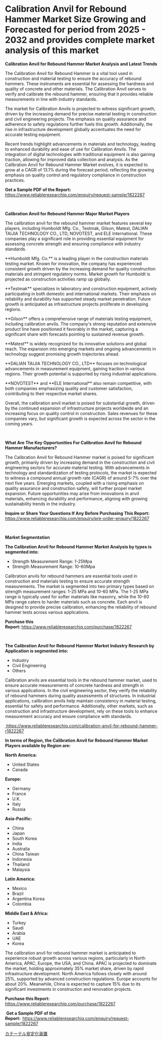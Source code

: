 <p><h1>Calibration Anvil for Rebound Hammer Market Size Growing and Forecasted for period from 2025 - 2032 and provides complete market analysis of this market</h1></p><p><strong>Calibration Anvil for Rebound Hammer Market Analysis and Latest Trends</strong></p>
<p><p>The Calibration Anvil for Rebound Hammer is a vital tool used in construction and material testing to ensure the accuracy of rebound hammers. These instruments are essential for assessing the hardness and quality of concrete and other materials. The Calibration Anvil serves to verify and calibrate the rebound hammer, ensuring that it provides reliable measurements in line with industry standards.</p><p>The market for Calibration Anvils is projected to witness significant growth, driven by the increasing demand for precise material testing in construction and civil engineering projects. The emphasis on quality assurance and adherence to safety regulations further fuels this growth. Additionally, the rise in infrastructure development globally accentuates the need for accurate testing equipment.</p><p>Recent trends highlight advancements in materials and technology, leading to enhanced durability and ease of use for Calibration Anvils. The integration of digital technologies with traditional equipment is also gaining traction, allowing for improved data collection and analysis. As the Calibration Anvil for Rebound Hammer Market evolves, it is expected to grow at a CAGR of 13.1% during the forecast period, reflecting the growing emphasis on quality control and regulatory compliance in construction practices.</p></p>
<p><strong>Get a Sample PDF of the Report:&nbsp;</strong> <a href="https://www.reliableresearchiq.com/enquiry/request-sample/1822267?utm_campaign=1082&utm_medium=2&utm_source=Github&utm_content=ia&utm_term=27022025&utm_id=calibration-anvil-for-rebound-hammer">https://www.reliableresearchiq.com/enquiry/request-sample/1822267</a></p>
<p>&nbsp;</p>
<p><strong>Calibration Anvil for Rebound Hammer Major Market Players</strong></p>
<p><p>The calibration anvil for the rebound hammer market features several key players, including Humboldt Mfg. Co., Testmak, Gilson, Matest, DALIAN TAIJIA TECHNOLOGY CO., LTD, NOVOTEST, and ELE International. These companies play a significant role in providing essential equipment for assessing concrete strength and ensuring compliance with industry standards.</p><p>**Humboldt Mfg. Co.** is a leading player in the construction materials testing market. Known for innovation, the company has experienced consistent growth driven by the increasing demand for quality construction materials and stringent regulatory norms. Market growth for Humboldt is projected as construction activities ramp up globally.</p><p>**Testmak** specializes in laboratory and construction equipment, actively participating in both domestic and international markets. Their emphasis on reliability and durability has supported steady market penetration. Future growth is anticipated as infrastructure projects proliferate in developing regions.</p><p>**Gilson** offers a comprehensive range of materials testing equipment, including calibration anvils. The company's strong reputation and extensive product line have positioned it favorably in the market, capturing a significant share with forecasts pointing to sustained revenue growth.</p><p>**Matest** is widely recognized for its innovative solutions and global reach. The expansion into emerging markets and ongoing advancements in technology suggest promising growth trajectories ahead.</p><p>**DALIAN TAIJIA TECHNOLOGY CO., LTD** focuses on technological advancements in measurement equipment, gaining traction in various regions. Their growth potential is supported by rising industrial applications.</p><p>**NOVOTEST** and **ELE International** also remain competitive, with both companies emphasizing quality and customer satisfaction, contributing to their respective market shares.</p><p>Overall, the calibration anvil market is poised for substantial growth, driven by the continued expansion of infrastructure projects worldwide and an increasing focus on quality control in construction. Sales revenues for these companies vary, but significant growth is expected across the sector in the coming years.</p></p>
<p>&nbsp;</p>
<p><strong>What Are The Key Opportunities For Calibration Anvil for Rebound Hammer Manufacturers?</strong></p>
<p><p>The Calibration Anvil for Rebound Hammer market is poised for significant growth, primarily driven by increasing demand in the construction and civil engineering sectors for accurate material testing. With advancements in technology and standardization of testing protocols, the market is expected to witness a compound annual growth rate (CAGR) of around 5-7% over the next five years. Emerging markets, coupled with a rising emphasis on quality assurance and construction safety, will further propel market expansion. Future opportunities may arise from innovations in anvil materials, enhancing durability and performance, aligning with growing sustainability trends in the industry.</p></p>
<p><strong>Inquire or Share Your Questions If Any Before Purchasing This Report:</strong> <a href="https://www.reliableresearchiq.com/enquiry/pre-order-enquiry/1822267?utm_campaign=1082&utm_medium=2&utm_source=Github&utm_content=ia&utm_term=27022025&utm_id=calibration-anvil-for-rebound-hammer">https://www.reliableresearchiq.com/enquiry/pre-order-enquiry/1822267</a></p>
<p>&nbsp;</p>
<p><strong>Market Segmentation</strong></p>
<p><strong>The Calibration Anvil for Rebound Hammer Market Analysis by types is segmented into:</strong></p>
<p><ul><li>Strength Measurement Range: 1-25Mpa</li><li>Strength Measurement Range: 10-60Mpa</li></ul></p>
<p><p>Calibration anvils for rebound hammers are essential tools used in construction and materials testing to ensure accurate strength measurements. The market is segmented into two primary types based on strength measurement ranges: 1-25 MPa and 10-60 MPa. The 1-25 MPa range is typically used for softer materials like masonry, while the 10-60 MPa range caters to harder materials such as concrete. Each anvil is designed to provide precise calibration, enhancing the reliability of rebound hammer tests across various applications.</p></p>
<p><strong>Purchase this Report:&nbsp;</strong><a href="https://www.reliableresearchiq.com/purchase/1822267?utm_campaign=1082&utm_medium=2&utm_source=Github&utm_content=ia&utm_term=27022025&utm_id=calibration-anvil-for-rebound-hammer">https://www.reliableresearchiq.com/purchase/1822267</a></p>
<p>&nbsp;</p>
<p><strong>The Calibration Anvil for Rebound Hammer Market Industry Research by Application is segmented into:</strong></p>
<p><ul><li>Industry</li><li>Civil Engineering</li><li>Others</li></ul></p>
<p><p>Calibration anvils are essential tools in the rebound hammer market, used to ensure accurate measurements of concrete hardness and strength in various applications. In the civil engineering sector, they verify the reliability of rebound hammers during quality assessments of structures. In industrial applications, calibration anvils help maintain consistency in material testing, essential for safety and performance. Additionally, other markets, such as construction and infrastructure development, rely on these tools to enhance measurement accuracy and ensure compliance with standards.</p></p>
<p><a href="https://www.reliableresearchiq.com/calibration-anvil-for-rebound-hammer-r1822267?utm_campaign=1082&utm_medium=2&utm_source=Github&utm_content=ia&utm_term=27022025&utm_id=calibration-anvil-for-rebound-hammer">&nbsp;https://www.reliableresearchiq.com/calibration-anvil-for-rebound-hammer-r1822267</a></p>
<p><strong>In terms of Region, the Calibration Anvil for Rebound Hammer Market Players available by Region are:</strong></p>
<p>
    <p> <strong> North America: </strong>
        <ul>
            <li>United States</li>
            <li>Canada</li>
        </ul>
        </p> 
    <p> <strong> Europe: </strong>
        <ul>
            <li>Germany</li>
            <li>France</li>
            <li>U.K.</li>
            <li>Italy</li>
            <li>Russia</li>
        </ul>
        </p> 
    <p> <strong> Asia-Pacific: </strong>
        <ul>
            <li>China</li>
            <li>Japan</li>
            <li>South Korea</li>
            <li>India</li>
            <li>Australia</li>
            <li>China Taiwan</li>
            <li>Indonesia</li>
            <li>Thailand</li>
            <li>Malaysia</li>
        </ul>
        </p> 
    <p> <strong> Latin America: </strong>
        <ul>
            <li>Mexico</li>
            <li>Brazil</li>
            <li>Argentina Korea</li>
            <li>Colombia</li>
        </ul>
        </p> 
    <p> <strong> Middle East & Africa: </strong>
        <ul>
            <li>Turkey</li>
            <li>Saudi</li>
            <li>Arabia</li>
            <li>UAE</li>
            <li>Korea</li>
        </ul>
    </p>
    </p>
<p><p>The calibration anvil for rebound hammer market is anticipated to experience robust growth across various regions, particularly in North America, APAC, Europe, the USA, and China. APAC is projected to dominate the market, holding approximately 35% market share, driven by rapid infrastructure development. North America follows closely with around 25%, supported by advanced construction regulations. Europe accounts for about 20%. Meanwhile, China is expected to capture 15% due to its significant investments in construction and renovation projects.</p></p>
<p><strong>Purchase this Report: </strong><a href="https://www.reliableresearchiq.com/purchase/1822267?utm_campaign=1082&utm_medium=2&utm_source=Github&utm_content=ia&utm_term=27022025&utm_id=calibration-anvil-for-rebound-hammer">https://www.reliableresearchiq.com/purchase/1822267</a></p>
<p>&nbsp;<strong>Get a Sample PDF of the Report:&nbsp;&nbsp;</strong><a href="https://www.reliableresearchiq.com/enquiry/request-sample/1822267?utm_campaign=1082&utm_medium=2&utm_source=Github&utm_content=ia&utm_term=27022025&utm_id=calibration-anvil-for-rebound-hammer">https://www.reliableresearchiq.com/enquiry/request-sample/1822267</a></p>
<p><strong></strong></p>
<p><p><a href="https://github.com/lababdou/Market-Research-Report-List-6/blob/main/676440240259.md?utm_campaign=1082&utm_medium=2&utm_source=Github&utm_content=ia&utm_term=27022025&utm_id=calibration-anvil-for-rebound-hammer">カテーテル安定化装置</a></p></p>